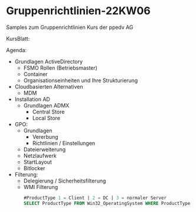 # Gruppenrichtlinien-22KW06
Samples zum Gruppenrichtlinien Kurs der ppedv AG

KursBlatt:

Agenda:
- Grundlagen ActiveDirectory
  - FSMO Rollen (Betriebsmaster)
  - Container
  - Organisationseinheiten und Ihre Strukturierung
- Cloudbasierten Alternativen
  - MDM   
- Installation AD
  - Grundlagen ADMX
    - Central Store
    - Local Store
- GPO:
  - Grundlagen
    - Vererbung
    - Richtlinien / Einstellungen
  - Dateierweiterung
  - Netzlaufwerk
  - StartLayout
  - Bitlocker
- Filterung:
    - Delegierung / Sicherheitsfilterung
    - WMI Filterung
      ```sql
      #ProductType 1 = Client | 2 = DC | 3 = normaler Server
      SELECT ProductType FROM Win32_OperatingSystem WHERE ProductType = 1
      ```